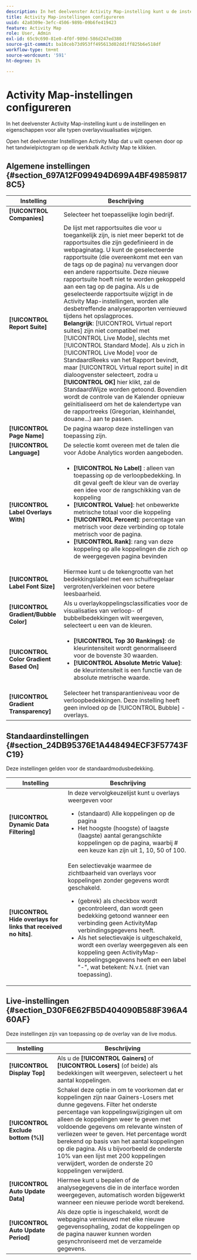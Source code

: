 ```yaml
---
description: In het deelvenster Activity Map-instelling kunt u de instellingen en eigenschappen voor alle typen overlayvisualisaties wijzigen.
title: Activity Map-instellingen configureren
uuid: 42a0309e-3efc-4506-989b-09b6fe419423
feature: Activity Map
role: User, Admin
exl-id: 65c9c690-81e0-4f0f-989d-586d247ed380
source-git-commit: ba10ceb73d953ff495613d02dd1ff825b6e518df
workflow-type: tm+mt
source-wordcount: '591'
ht-degree: 1%

---
```


# Activity Map-instellingen configureren

In het deelvenster Activity Map-instelling kunt u de instellingen en eigenschappen voor alle typen overlayvisualisaties wijzigen.

Open het deelvenster Instellingen Activity Map dat u wilt openen door op het tandwielpictogram op de werkbalk Activity Map te klikken.

## Algemene instellingen {#section_697A12F099494D699A4BF498598178C5}

| Instelling | Beschrijving |
| --- | --- |
| **[!UICONTROL Companies]** | Selecteer het toepasselijke login bedrijf. |
| **[!UICONTROL Report Suite]** | De lijst met rapportsuites die voor u toegankelijk zijn, is niet meer beperkt tot de rapportsuites die zijn gedefinieerd in de webpaginatag. U kunt de geselecteerde rapportsuite (die overeenkomt met een van de tags op de pagina) nu vervangen door een andere rapportsuite. Deze nieuwe rapportsuite hoeft niet te worden gekoppeld aan een tag op de pagina. Als u de geselecteerde rapportsuite wijzigt in de Activity Map-instellingen, worden alle desbetreffende analyserapporten vernieuwd tijdens het opslagproces.<br>**Belangrijk**: [!UICONTROL Virtual report suites] zijn niet compatibel met [!UICONTROL Live Mode], slechts met [!UICONTROL Standard Mode]. Als u zich in [!UICONTROL Live Mode] voor de StandaardReeks van het Rapport bevindt, maar [!UICONTROL Virtual report suite] in dit dialoogvenster selecteert, zodra u **[!UICONTROL OK]** hier klikt, zal de StandaardWijze worden getoond. Bovendien wordt de controle van de Kalender opnieuw geïnitialiseerd om het de kalendertype van de rapportreeks (Gregorian, kleinhandel, douane...) aan te passen. |
| **[!UICONTROL Page Name]** | De pagina waarop deze instellingen van toepassing zijn. |
| **[!UICONTROL Language]** | De selectie komt overeen met de talen die voor Adobe Analytics worden aangeboden. |
| **[!UICONTROL Label Overlays With]** | <ul><li>**[!UICONTROL No Label]** : alleen van toepassing op de verloopbedekking. In dit geval geeft de kleur van de overlay een idee voor de rangschikking van de koppeling</li><li>**[!UICONTROL Value]**: het onbewerkte metrische totaal voor die koppeling</li><li>**[!UICONTROL Percent]**: percentage van metrisch voor deze verbinding op totale metrisch voor de pagina.</li><li>**[!UICONTROL Rank]**: rang van deze koppeling op alle koppelingen die zich op de weergegeven pagina bevinden</li></ul> |
| **[!UICONTROL Label Font Size]** | Hiermee kunt u de tekengrootte van het bedekkingslabel met een schuifregelaar vergroten/verkleinen voor betere leesbaarheid. |
| **[!UICONTROL Gradient/Bubble Color]** | Als u overlaykoppelingsclassificaties voor de visualisaties van verloop- of bubbelbedekkingen wilt weergeven, selecteert u een van de kleuren. |
| **[!UICONTROL Color Gradient Based On]** | <ul><li>**[!UICONTROL Top 30 Rankings]**: de kleurintensiteit wordt genormaliseerd voor de bovenste 30 waarden.</li><li>**[!UICONTROL Absolute Metric Value]**: de kleurintensiteit is een functie van de absolute metrische waarde.</li></ul> |
| **[!UICONTROL Gradient Transparency]** | Selecteer het transparantieniveau voor de verloopbedekkingen. Deze instelling heeft geen invloed op de [!UICONTROL Bubble] -overlays. |

## Standaardinstellingen {#section_24DB95376E1A448494ECF3F57743FC19}

Deze instellingen gelden voor de standaardmodusbedekking.

| Instelling | Beschrijving |
| --- | --- |
| **[!UICONTROL Dynamic Data Filtering]** | In deze vervolgkeuzelijst kunt u overlays weergeven voor<ul><li>(standaard) Alle koppelingen op de pagina</li><li>Het hoogste (hoogste) of laagste (laagste) aantal gerangschikte koppelingen op de pagina, waarbij # een keuze kan zijn uit 1, 10, 50 of 100.</li></ul> |
| **[!UICONTROL Hide overlays for links that received no hits]**. | Een selectievakje waarmee de zichtbaarheid van overlays voor koppelingen zonder gegevens wordt geschakeld.<ul><li>(gebrek) als checkbox wordt gecontroleerd, dan wordt geen bedekking getoond wanneer een verbinding geen ActivityMap verbindingsgegevens heeft.</li><li>Als het selectievakje is uitgeschakeld, wordt een overlay weergegeven als een koppeling geen ActivityMap-koppelingsgegevens heeft en een label &quot;-&quot;, wat betekent: N.v.t. (niet van toepassing). |

## Live-instellingen {#section_D30F6E62FB5D404090B588F396A460AF}

Deze instellingen zijn van toepassing op de overlay van de live modus.

| Instelling | Beschrijving |
|---|---|
| **[!UICONTROL Display Top]** | Als u de **[!UICONTROL Gainers]** of **[!UICONTROL Losers]** (of beide) als bedekkingen wilt weergeven, selecteert u het aantal koppelingen. |
| **[!UICONTROL Exclude bottom (%)]** | Schakel deze optie in om te voorkomen dat er koppelingen zijn naar Gainers-Losers met dunne gegevens. Filter het onderste percentage van koppelingswijzigingen uit om alleen de koppelingen weer te geven met voldoende gegevens om relevante winsten of verliezen weer te geven. Het percentage wordt berekend op basis van het aantal koppelingen op die pagina. Als u bijvoorbeeld de onderste 10% van een lijst met 200 koppelingen verwijdert, worden de onderste 20 koppelingen verwijderd. |
| **[!UICONTROL Auto Update Data]** | Hiermee kunt u bepalen of de analysegegevens die in de interface worden weergegeven, automatisch worden bijgewerkt wanneer een nieuwe periode wordt berekend. |
| **[!UICONTROL Auto Update Period]** | Als deze optie is ingeschakeld, wordt de webpagina vernieuwd met elke nieuwe gegevensophaling, zodat de koppelingen op de pagina nauwer kunnen worden gesynchroniseerd met de verzamelde gegevens. |
